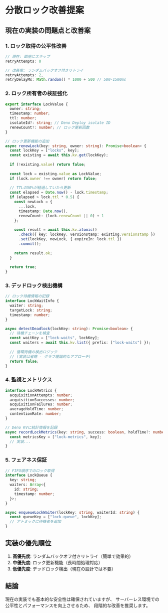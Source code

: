 # 分散ロック改善提案

## 現在の実装の問題点と改善案

### 1. ロック取得の公平性改善
```typescript
// 現在: 即座にスキップ
retryAttempts: 0

// 改善案: ランダムバックオフ付きリトライ
retryAttempts: 2,
retryDelayMs: Math.random() * 1000 + 500 // 500-1500ms
```

### 2. ロック所有者の検証強化
```typescript
export interface LockValue {
  owner: string;
  timestamp: number;
  ttl: number;
  isolateId?: string; // Deno Deploy isolate ID
  renewCount?: number; // ロック更新回数
}

// ロック更新機能の追加
async renewLock(key: string, owner: string): Promise<boolean> {
  const lockKey = ["locks", key];
  const existing = await this.kv.get(lockKey);
  
  if (!existing.value) return false;
  
  const lock = existing.value as LockValue;
  if (lock.owner !== owner) return false;
  
  // TTLの50%が経過していたら更新
  const elapsed = Date.now() - lock.timestamp;
  if (elapsed > lock.ttl * 0.5) {
    const newLock = {
      ...lock,
      timestamp: Date.now(),
      renewCount: (lock.renewCount || 0) + 1
    };
    
    const result = await this.kv.atomic()
      .check({ key: lockKey, versionstamp: existing.versionstamp })
      .set(lockKey, newLock, { expireIn: lock.ttl })
      .commit();
    
    return result.ok;
  }
  
  return true;
}
```

### 3. デッドロック検出機構
```typescript
// ロック待機情報の記録
interface LockWaitInfo {
  waiter: string;
  targetLock: string;
  timestamp: number;
}

async detectDeadlock(lockKey: string): Promise<boolean> {
  // 待機チェーンを検査
  const waitKey = ["lock-waits", lockKey];
  const waiters = await this.kv.list({ prefix: ["lock-waits"] });
  
  // 循環待機の検出ロジック
  // (実装は省略 - グラフ理論的なアプローチ)
  return false;
}
```

### 4. 監視とメトリクス
```typescript
interface LockMetrics {
  acquisitionAttempts: number;
  acquisitionSuccesses: number;
  acquisitionFailures: number;
  averageHoldTime: number;
  contentionRate: number;
}

// Deno KVに統計情報を記録
async recordLockMetrics(key: string, success: boolean, holdTime?: number) {
  const metricsKey = ["lock-metrics", key];
  // 実装...
}
```

### 5. フェアネス保証
```typescript
// FIFO順序でのロック取得
interface LockQueue {
  key: string;
  waiters: Array<{
    id: string;
    timestamp: number;
  }>;
}

async enqueueLockWaiter(lockKey: string, waiterId: string) {
  const queueKey = ["lock-queue", lockKey];
  // アトミックに待機者を追加
}
```

## 実装の優先順位

1. **高優先度**: ランダムバックオフ付きリトライ（簡単で効果的）
2. **中優先度**: ロック更新機能（長時間処理対応）
3. **低優先度**: デッドロック検出（現在の設計では不要）

## 結論

現在の実装でも基本的な安全性は確保されていますが、
サーバーレス環境での公平性とパフォーマンスを向上させるため、
段階的な改善を推奨します。
